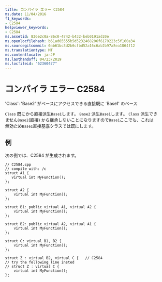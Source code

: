 ```yaml
---
title: コンパイラ エラー C2584
ms.date: 11/04/2016
f1_keywords:
- C2584
helpviewer_keywords:
- C2584
ms.assetid: 836e2c0a-86c0-4742-b432-beb0191ad20e
ms.openlocfilehash: b61ad65555b5d5232468206f6170223c5f160a34
ms.sourcegitcommit: 0ab61bc3d2b6cfbd52a16c6ab2b97a8ea1864f12
ms.translationtype: MT
ms.contentlocale: ja-JP
ms.lasthandoff: 04/23/2019
ms.locfileid: "62360477"
---
```

# <a name="compiler-error-c2584"></a>コンパイラ エラー C2584

'Class': 'Base2' がベースにアクセスできる直接既に 'Base1' のベース

`Class` 既にから直接派生`Base1`します。 `Base2` 派生`Base1`します。 `Class` 派生できません`Base2`(直接) から継承しないことになりますので`Base1`ここでも、これは無効ため`Base1`直接基底クラスでは既にします。

## <a name="example"></a>例

次の例では、C2584 が生成されます。

```
// C2584.cpp
// compile with: /c
struct A1 {
   virtual int MyFunction();
};

struct A2 {
    virtual int MyFunction();
};

struct B1: public virtual A1, virtual A2 {
    virtual int MyFunction();
};

struct B2: public virtual A2, virtual A1 {
    virtual int MyFunction();
};

struct C: virtual B1, B2 {
    virtual int MyFunction();
};

struct Z : virtual B2, virtual C {   // C2584
// try the following line insted
// struct Z : virtual C {
    virtual int MyFunction();
};
```